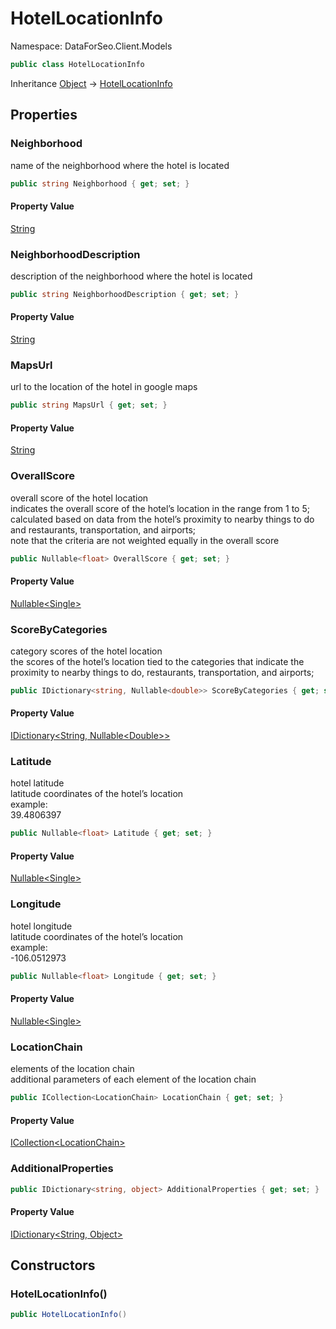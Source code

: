 # HotelLocationInfo

Namespace: DataForSeo.Client.Models

```csharp
public class HotelLocationInfo
```

Inheritance [Object](https://docs.microsoft.com/en-us/dotnet/api/system.object) → [HotelLocationInfo](./dataforseo.client.models.hotellocationinfo.md)

## Properties

### **Neighborhood**

name of the neighborhood where the hotel is located

```csharp
public string Neighborhood { get; set; }
```

#### Property Value

[String](https://docs.microsoft.com/en-us/dotnet/api/system.string)<br>

### **NeighborhoodDescription**

description of the neighborhood where the hotel is located

```csharp
public string NeighborhoodDescription { get; set; }
```

#### Property Value

[String](https://docs.microsoft.com/en-us/dotnet/api/system.string)<br>

### **MapsUrl**

url to the location of the hotel in google maps

```csharp
public string MapsUrl { get; set; }
```

#### Property Value

[String](https://docs.microsoft.com/en-us/dotnet/api/system.string)<br>

### **OverallScore**

overall score of the hotel location
 <br>indicates the overall score of the hotel’s location in the range from 1 to 5;
 <br>calculated based on data from the hotel’s proximity to nearby things to do and restaurants, transportation, and airports;
 <br>note that the criteria are not weighted equally in the overall score

```csharp
public Nullable<float> OverallScore { get; set; }
```

#### Property Value

[Nullable&lt;Single&gt;](https://docs.microsoft.com/en-us/dotnet/api/system.nullable-1)<br>

### **ScoreByCategories**

category scores of the hotel location
 <br>the scores of the hotel’s location tied to the categories that indicate the proximity to nearby things to do, restaurants, transportation, and airports;

```csharp
public IDictionary<string, Nullable<double>> ScoreByCategories { get; set; }
```

#### Property Value

[IDictionary&lt;String, Nullable&lt;Double&gt;&gt;](https://docs.microsoft.com/en-us/dotnet/api/system.collections.generic.idictionary-2)<br>

### **Latitude**

hotel latitude
 <br>latitude coordinates of the hotel’s location
 <br>example:
 <br>39.4806397

```csharp
public Nullable<float> Latitude { get; set; }
```

#### Property Value

[Nullable&lt;Single&gt;](https://docs.microsoft.com/en-us/dotnet/api/system.nullable-1)<br>

### **Longitude**

hotel longitude
 <br>latitude coordinates of the hotel’s location
 <br>example:
 <br>-106.0512973

```csharp
public Nullable<float> Longitude { get; set; }
```

#### Property Value

[Nullable&lt;Single&gt;](https://docs.microsoft.com/en-us/dotnet/api/system.nullable-1)<br>

### **LocationChain**

elements of the location chain
 <br>additional parameters of each element of the location chain

```csharp
public ICollection<LocationChain> LocationChain { get; set; }
```

#### Property Value

[ICollection&lt;LocationChain&gt;](https://docs.microsoft.com/en-us/dotnet/api/system.collections.generic.icollection-1)<br>

### **AdditionalProperties**

```csharp
public IDictionary<string, object> AdditionalProperties { get; set; }
```

#### Property Value

[IDictionary&lt;String, Object&gt;](https://docs.microsoft.com/en-us/dotnet/api/system.collections.generic.idictionary-2)<br>

## Constructors

### **HotelLocationInfo()**

```csharp
public HotelLocationInfo()
```

